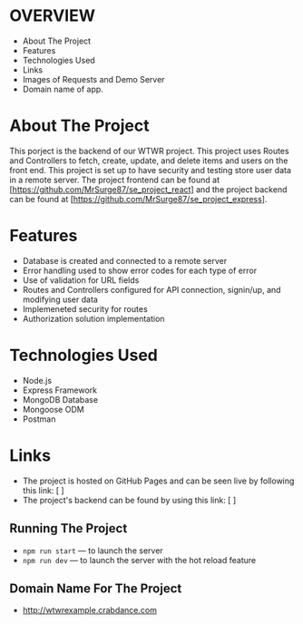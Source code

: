 # OVERVIEW

- About The Project
- Features
- Technologies Used
- Links
- Images of Requests and Demo Server 
- Domain name of app.

# About The Project

This porject is the backend of our WTWR project. This project uses Routes and Controllers to fetch, create, update, and delete items and users on the front end. This project is set up to have security and testing store user data in a remote server. The project frontend can be found at [https://github.com/MrSurge87/se_project_react] and the project backend can be found at [https://github.com/MrSurge87/se_project_express].

# Features

- Database is created and connected to a remote server
- Error handling used to show error codes for each type of error
- Use of validation for URL fields
- Routes and Controllers configured for API connection, signin/up, and modifying user data
- Implemeneted security for routes
- Authorization solution implementation

# Technologies Used

- Node.js
- Express Framework
- MongoDB Database
- Mongoose ODM
- Postman

# Links

- The project is hosted on GitHub Pages and can be seen live by following this link: [ ]
- The project's backend can be found by using this link: [ ]

## Running The Project

- `npm run start` — to launch the server
- `npm run dev` — to launch the server with the hot reload feature

## Domain Name For The Project

- http://wtwrexample.crabdance.com
